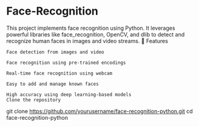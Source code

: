 # Face-Recognition

This project implements face recognition using Python. It leverages powerful libraries like face_recognition, OpenCV, and dlib to detect and recognize human faces in images and video streams.
🚀 Features

    Face detection from images and video

    Face recognition using pre-trained encodings

    Real-time face recognition using webcam

    Easy to add and manage known faces

    High accuracy using deep learning-based models
    Clone the repository

git clone https://github.com/yourusername/face-recognition-python.git
cd face-recognition-python
